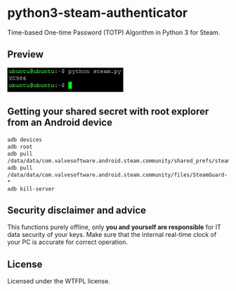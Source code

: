 # python3-steam-authenticator
Time-based One-time Password (TOTP) Algorithm in Python 3 for Steam.

## Preview

![alt text](https://raw.githubusercontent.com/ran-sama/python_steam_authenticator/master/preview.png)

## Getting your shared secret with root explorer from an Android device
```
adb devices
adb root
adb pull /data/data/com.valvesoftware.android.steam.community/shared_prefs/steam.uuid.xml
adb pull /data/data/com.valvesoftware.android.steam.community/files/SteamGuard-*
adb kill-server
```
## Security disclaimer and advice
This functions purely offline, only __you and yourself are responsible__ for IT data security of your keys. Make sure that the internal real-time clock of your PC is accurate for correct operation.

## License
Licensed under the WTFPL license.
